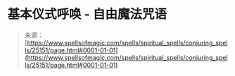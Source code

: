 <!--yml

category: 未分类

date: 2024-06-12 19:11:49

-->

# 基本仪式呼唤 - 自由魔法咒语

> 来源：[https://www.spellsofmagic.com/spells/spiritual_spells/conjuring_spells/25151/page.html#0001-01-01](https://www.spellsofmagic.com/spells/spiritual_spells/conjuring_spells/25151/page.html#0001-01-01)
